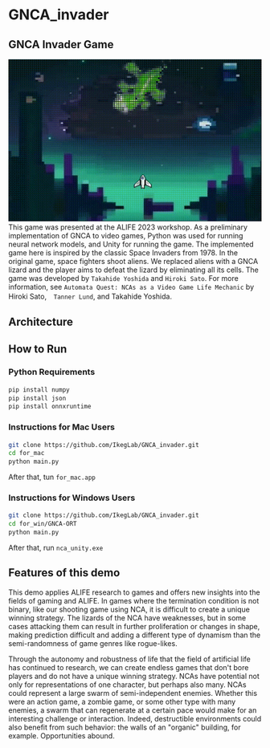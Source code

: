 # GNCA_invader

## GNCA Invader Game
![demo screenshot](NCA_GIF_small.gif "demo screenshot")
This game was presented at the ALIFE 2023 workshop. 
As a preliminary implementation of GNCA to video games, Python was used for running neural network models, and Unity for running the game. The implemented game here is inspired by the classic Space Invaders from 1978. In the original game, space fighters shoot aliens. We replaced aliens with a GNCA lizard and the player aims to defeat the lizard by eliminating all its cells. The game was developed by `Takahide Yoshida` and `Hiroki Sato`. For more information, see `Automata Quest: NCAs as a Video Game Life Mechanic` by Hiroki Sato,　`Tanner Lund`, and Takahide Yoshida.

## Architecture

## How to Run
### Python Requirements
```sh
pip install numpy  
pip install json  
pip install onnxruntime  
```

### Instructions for Mac Users
```sh
git clone https://github.com/IkegLab/GNCA_invader.git
cd for_mac
python main.py
```
After that, tun  `for_mac.app`

### Instructions for Windows Users
```sh
git clone https://github.com/IkegLab/GNCA_invader.git
cd for_win/GNCA-ORT
python main.py
```
After that, run `nca_unity.exe`

## Features of this demo
This demo applies ALIFE research to games and offers new insights into the fields of gaming and ALIFE. In games where the termination condition is not binary, like our shooting game using NCA, it is difficult to create a unique winning strategy. The lizards of the NCA have weaknesses, but in some cases attacking them can result in further proliferation or changes in shape, making prediction difficult and adding a different type of dynamism than the semi-randomness of game genres like rogue-likes. 

Through the autonomy and robustness of life that the field of artificial life has continued to research, we can create endless games that don't bore players and do not have a unique winning strategy. NCAs have potential not only for representations of one character, but perhaps also many. NCAs could represent a large swarm of semi-independent enemies. Whether this were an action game, a zombie game, or some other type with many enemies, a swarm that can regenerate at a certain pace would make for an interesting challenge or interaction. Indeed, destructible environments could also benefit from such behavior: the walls of an "organic" building, for example. Opportunities abound.
